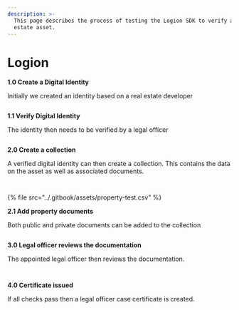 ```yaml
---
description: >-
  This page describes the process of testing the Logion SDK to verify a real
  estate asset.
---
```


# Logion

**1.0 Create a Digital Identity**

Initially we created an identity based on a real estate developer

<figure><img src="../.gitbook/assets/screencapture-test-app-logion-network-user-loc-identity-request-2024-10-29-05_12_30.png" alt=""><figcaption></figcaption></figure>

**1.1 Verify Digital Identity**

The identity then needs to be verified by a legal officer

<figure><img src="../.gitbook/assets/screencapture-test-app-logion-network-user-loc-identity-e393ba4a-163d-42ad-a723-d17c31d71521-2024-10-29-05_13_40.png" alt=""><figcaption></figcaption></figure>

**2.0 Create a collection**

A verified digital identity can then create a collection. This contains the data on the asset as well as associated documents.

<figure><img src="../.gitbook/assets/screencapture-test-app-logion-network-user-loc-collection-request-2024-10-29-05_14_06.png" alt=""><figcaption></figcaption></figure>

<figure><img src="../.gitbook/assets/image1 (1).png" alt=""><figcaption></figcaption></figure>

{% file src="../.gitbook/assets/property-test.csv" %}

**2.1 Add property documents**

Both public and private documents can be added to the collection

<figure><img src="../.gitbook/assets/screencapture-test-app-logion-network-user-loc-collection-4232efff-a7a2-4ccb-a4ea-1d3ddfaa5145-2024-10-29-09_49_47.png" alt=""><figcaption></figcaption></figure>

**3.0 Legal officer reviews the documentation**

The appointed legal officer then reviews the documentation.

<figure><img src="../.gitbook/assets/image0.png" alt=""><figcaption></figcaption></figure>

<figure><img src="../.gitbook/assets/screencapture-test-app-logion-network-user-loc-collection-c09113ea-88f0-4226-bcd9-04ca645ade23-2024-10-29-05_14_38.png" alt=""><figcaption></figcaption></figure>

**4.0 Certificate issued**

If all checks pass then a legal officer case certificate is created.

<figure><img src="../.gitbook/assets/screencapture-test-app-logion-network-public-certificate-255965062182744311246443426991058902563-2024-10-28-12_25_34.png" alt=""><figcaption></figcaption></figure>

